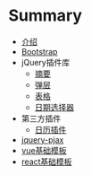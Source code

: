 # Summary

* [介绍](README.md)
* [Bootstrap](Bootstrap/摘要.md)
* jQuery插件库
    * [摘要](jQuery插件库/摘要.md)
    * [弹层](jQuery插件库/弹层.md)
    * [表格](jQuery插件库/表格.md)
    * [日期选择器](jQuery插件库/日期选择器.md)
* 第三方插件
    * [日历插件](第三方插件/日历.md)
* [jquery-pjax](jquery-pjax/摘要.md)
* [vue基础模板](vue基础模板/摘要.md)
* [react基础模板](react基础模板/摘要.md)

